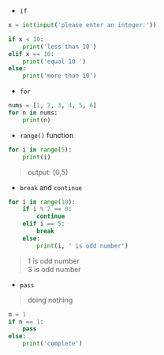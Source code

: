 - `if`
  
```python
x = int(input('please enter an integer:'))

if x < 10:
    print('less than 10')
elif x == 10:
    print('equal 10 ')
else:
    print('more than 10')
```

- `for`

```python
nums = [1, 2, 3, 4, 5, 6]
for n in nums:
    print(n)
```


- `range()` function

```python
for i in range(5):
    print(i)
```
> output: [0,5)


- `break` and `continue`

```python
for i in range(10):
    if i % 2 == 0: 
        continue
    elif i == 5:
        break
    else:
        print(i, ' is odd number')
```
> 1  is odd number  
> 3  is odd number  

- `pass` 
> doing nothing

```python
n = 1
if n == 1:
    pass
else:
    print('complete')
```